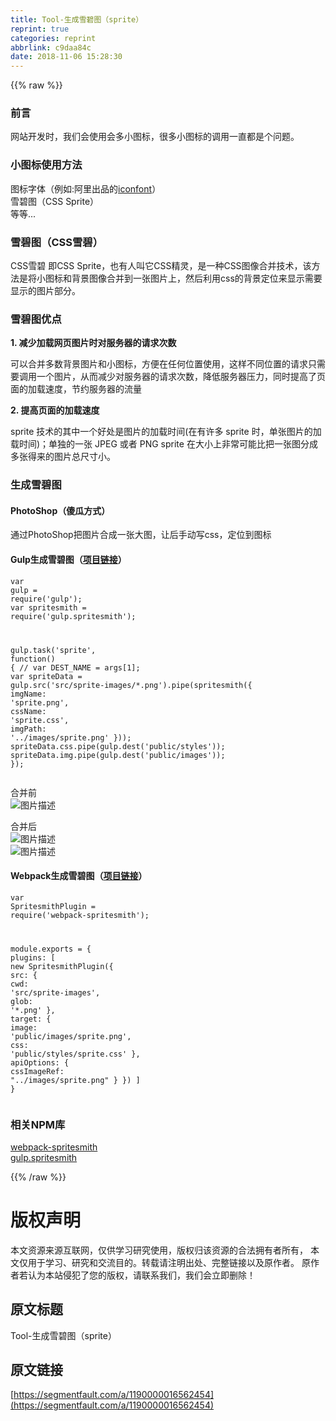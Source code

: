 ```yaml
---
title: Tool-生成雪碧图（sprite）
reprint: true
categories: reprint
abbrlink: c9daa84c
date: 2018-11-06 15:28:30
---
```


{{% raw %}}
<h3 id="articleHeader0">&#x524D;&#x8A00;</h3><p>&#x7F51;&#x7AD9;&#x5F00;&#x53D1;&#x65F6;&#xFF0C;&#x6211;&#x4EEC;&#x4F1A;&#x4F7F;&#x7528;&#x4F1A;&#x591A;&#x5C0F;&#x56FE;&#x6807;&#xFF0C;&#x5F88;&#x591A;&#x5C0F;&#x56FE;&#x6807;&#x7684;&#x8C03;&#x7528;&#x4E00;&#x76F4;&#x90FD;&#x662F;&#x4E2A;&#x95EE;&#x9898;&#x3002;</p><h3 id="articleHeader1">&#x5C0F;&#x56FE;&#x6807;&#x4F7F;&#x7528;&#x65B9;&#x6CD5;</h3><p>&#x56FE;&#x6807;&#x5B57;&#x4F53;&#xFF08;&#x4F8B;&#x5982;:&#x963F;&#x91CC;&#x51FA;&#x54C1;&#x7684;<a href="http://iconfont.cn/" rel="nofollow noreferrer" target="_blank">iconfont</a>&#xFF09;<br>&#x96EA;&#x78A7;&#x56FE;&#xFF08;CSS Sprite&#xFF09;<br>&#x7B49;&#x7B49;...</p><h3 id="articleHeader2">&#x96EA;&#x78A7;&#x56FE;&#xFF08;CSS&#x96EA;&#x78A7;&#xFF09;</h3><p>CSS&#x96EA;&#x78A7; &#x5373;CSS Sprite&#xFF0C;&#x4E5F;&#x6709;&#x4EBA;&#x53EB;&#x5B83;CSS&#x7CBE;&#x7075;&#xFF0C;&#x662F;&#x4E00;&#x79CD;CSS&#x56FE;&#x50CF;&#x5408;&#x5E76;&#x6280;&#x672F;&#xFF0C;&#x8BE5;&#x65B9;&#x6CD5;&#x662F;&#x5C06;&#x5C0F;&#x56FE;&#x6807;&#x548C;&#x80CC;&#x666F;&#x56FE;&#x50CF;&#x5408;&#x5E76;&#x5230;&#x4E00;&#x5F20;&#x56FE;&#x7247;&#x4E0A;&#xFF0C;&#x7136;&#x540E;&#x5229;&#x7528;css&#x7684;&#x80CC;&#x666F;&#x5B9A;&#x4F4D;&#x6765;&#x663E;&#x793A;&#x9700;&#x8981;&#x663E;&#x793A;&#x7684;&#x56FE;&#x7247;&#x90E8;&#x5206;&#x3002;</p><h3 id="articleHeader3">&#x96EA;&#x78A7;&#x56FE;&#x4F18;&#x70B9;</h3><p><strong>1. &#x51CF;&#x5C11;&#x52A0;&#x8F7D;&#x7F51;&#x9875;&#x56FE;&#x7247;&#x65F6;&#x5BF9;&#x670D;&#x52A1;&#x5668;&#x7684;&#x8BF7;&#x6C42;&#x6B21;&#x6570;</strong></p><p>&#x53EF;&#x4EE5;&#x5408;&#x5E76;&#x591A;&#x6570;&#x80CC;&#x666F;&#x56FE;&#x7247;&#x548C;&#x5C0F;&#x56FE;&#x6807;&#xFF0C;&#x65B9;&#x4FBF;&#x5728;&#x4EFB;&#x4F55;&#x4F4D;&#x7F6E;&#x4F7F;&#x7528;&#xFF0C;&#x8FD9;&#x6837;&#x4E0D;&#x540C;&#x4F4D;&#x7F6E;&#x7684;&#x8BF7;&#x6C42;&#x53EA;&#x9700;&#x8981;&#x8C03;&#x7528;&#x4E00;&#x4E2A;&#x56FE;&#x7247;&#xFF0C;&#x4ECE;&#x800C;&#x51CF;&#x5C11;&#x5BF9;&#x670D;&#x52A1;&#x5668;&#x7684;&#x8BF7;&#x6C42;&#x6B21;&#x6570;&#xFF0C;&#x964D;&#x4F4E;&#x670D;&#x52A1;&#x5668;&#x538B;&#x529B;&#xFF0C;&#x540C;&#x65F6;&#x63D0;&#x9AD8;&#x4E86;&#x9875;&#x9762;&#x7684;&#x52A0;&#x8F7D;&#x901F;&#x5EA6;&#xFF0C;&#x8282;&#x7EA6;&#x670D;&#x52A1;&#x5668;&#x7684;&#x6D41;&#x91CF;</p><p><strong>2. &#x63D0;&#x9AD8;&#x9875;&#x9762;&#x7684;&#x52A0;&#x8F7D;&#x901F;&#x5EA6;</strong></p><p>sprite &#x6280;&#x672F;&#x7684;&#x5176;&#x4E2D;&#x4E00;&#x4E2A;&#x597D;&#x5904;&#x662F;&#x56FE;&#x7247;&#x7684;&#x52A0;&#x8F7D;&#x65F6;&#x95F4;(&#x5728;&#x6709;&#x8BB8;&#x591A; sprite &#x65F6;&#xFF0C;&#x5355;&#x5F20;&#x56FE;&#x7247;&#x7684;&#x52A0;&#x8F7D;&#x65F6;&#x95F4;)&#xFF1B;&#x5355;&#x72EC;&#x7684;&#x4E00;&#x5F20; JPEG &#x6216;&#x8005; PNG sprite &#x5728;&#x5927;&#x5C0F;&#x4E0A;&#x975E;&#x5E38;&#x53EF;&#x80FD;&#x6BD4;&#x628A;&#x4E00;&#x5F20;&#x56FE;&#x5206;&#x6210;&#x591A;&#x5F20;&#x5F97;&#x6765;&#x7684;&#x56FE;&#x7247;&#x603B;&#x5C3A;&#x5BF8;&#x5C0F;&#x3002;</p><h3 id="articleHeader4">&#x751F;&#x6210;&#x96EA;&#x78A7;&#x56FE;</h3><h4>PhotoShop&#xFF08;&#x50BB;&#x74DC;&#x65B9;&#x5F0F;&#xFF09;</h4><p>&#x901A;&#x8FC7;PhotoShop&#x628A;&#x56FE;&#x7247;&#x5408;&#x6210;&#x4E00;&#x5F20;&#x5927;&#x56FE;&#xFF0C;&#x8BA9;&#x540E;&#x624B;&#x52A8;&#x5199;css&#xFF0C;&#x5B9A;&#x4F4D;&#x5230;&#x56FE;&#x6807;</p><h4>Gulp&#x751F;&#x6210;&#x96EA;&#x78A7;&#x56FE;&#xFF08;<a href="https://github.com/GoFighting/create-sprite-tool" rel="nofollow noreferrer" target="_blank">&#x9879;&#x76EE;&#x94FE;&#x63A5;</a>&#xFF09;</h4><div class="widget-codetool" style="display:none"><div class="widget-codetool--inner"><span class="selectCode code-tool" data-toggle="tooltip" data-placement="top" title="" data-original-title="&#x5168;&#x9009;"></span> <span type="button" class="copyCode code-tool" data-toggle="tooltip" data-placement="top" data-clipboard-text="var gulp = require(&apos;gulp&apos;);
var spritesmith = require(&apos;gulp.spritesmith&apos;);

gulp.task(&apos;sprite&apos;, function() {
    // var DEST_NAME = args[1];
    var spriteData = gulp.src(&apos;src/sprite-images/*.png&apos;).pipe(spritesmith({
        imgName: &apos;sprite.png&apos;,
        cssName: &apos;sprite.css&apos;,
        imgPath: &apos;../images/sprite.png&apos;
    }));
    spriteData.css.pipe(gulp.dest(&apos;public/styles&apos;));
    spriteData.img.pipe(gulp.dest(&apos;public/images&apos;));
});" title="" data-original-title="&#x590D;&#x5236;"></span> <span type="button" class="saveToNote code-tool" data-toggle="tooltip" data-placement="top" title="" data-original-title="&#x653E;&#x8FDB;&#x7B14;&#x8BB0;"></span></div></div><pre class="javascript hljs"><code class="javascript"><span class="hljs-keyword">var</span> gulp = <span class="hljs-built_in">require</span>(<span class="hljs-string">&apos;gulp&apos;</span>);
<span class="hljs-keyword">var</span> spritesmith = <span class="hljs-built_in">require</span>(<span class="hljs-string">&apos;gulp.spritesmith&apos;</span>);

gulp.task(<span class="hljs-string">&apos;sprite&apos;</span>, <span class="hljs-function"><span class="hljs-keyword">function</span>(<span class="hljs-params"></span>) </span>{
    <span class="hljs-comment">// var DEST_NAME = args[1];</span>
    <span class="hljs-keyword">var</span> spriteData = gulp.src(<span class="hljs-string">&apos;src/sprite-images/*.png&apos;</span>).pipe(spritesmith({
        <span class="hljs-attr">imgName</span>: <span class="hljs-string">&apos;sprite.png&apos;</span>,
        <span class="hljs-attr">cssName</span>: <span class="hljs-string">&apos;sprite.css&apos;</span>,
        <span class="hljs-attr">imgPath</span>: <span class="hljs-string">&apos;../images/sprite.png&apos;</span>
    }));
    spriteData.css.pipe(gulp.dest(<span class="hljs-string">&apos;public/styles&apos;</span>));
    spriteData.img.pipe(gulp.dest(<span class="hljs-string">&apos;public/images&apos;</span>));
});</code></pre><p>&#x5408;&#x5E76;&#x524D;<br><span class="img-wrap"><img data-src="/img/bVbhEKv?w=1540&amp;h=872" src="https://static.alili.tech/img/bVbhEKv?w=1540&amp;h=872" alt="&#x56FE;&#x7247;&#x63CF;&#x8FF0;" title="&#x56FE;&#x7247;&#x63CF;&#x8FF0;" style="cursor:pointer;display:inline"></span></p><p>&#x5408;&#x5E76;&#x540E;<br><span class="img-wrap"><img data-src="/img/bVbhEL6?w=1280&amp;h=1200" src="https://static.alili.tech/img/bVbhEL6?w=1280&amp;h=1200" alt="&#x56FE;&#x7247;&#x63CF;&#x8FF0;" title="&#x56FE;&#x7247;&#x63CF;&#x8FF0;" style="cursor:pointer;display:inline"></span><br><span class="img-wrap"><img data-src="/img/bVbhEMP?w=1440&amp;h=826" src="https://static.alili.tech/img/bVbhEMP?w=1440&amp;h=826" alt="&#x56FE;&#x7247;&#x63CF;&#x8FF0;" title="&#x56FE;&#x7247;&#x63CF;&#x8FF0;" style="cursor:pointer;display:inline"></span></p><h4>Webpack&#x751F;&#x6210;&#x96EA;&#x78A7;&#x56FE;&#xFF08;<a href="https://github.com/GoFighting/create-sprite-tool" rel="nofollow noreferrer" target="_blank">&#x9879;&#x76EE;&#x94FE;&#x63A5;</a>&#xFF09;</h4><div class="widget-codetool" style="display:none"><div class="widget-codetool--inner"><span class="selectCode code-tool" data-toggle="tooltip" data-placement="top" title="" data-original-title="&#x5168;&#x9009;"></span> <span type="button" class="copyCode code-tool" data-toggle="tooltip" data-placement="top" data-clipboard-text="var SpritesmithPlugin = require(&apos;webpack-spritesmith&apos;);

module.exports = {
    plugins: [
        new SpritesmithPlugin({
            src: {
                cwd: &apos;src/sprite-images&apos;,
                glob: &apos;*.png&apos;
            },
            target: {
                image: &apos;public/images/sprite.png&apos;,
                css: &apos;public/styles/sprite.css&apos;
            },
            apiOptions: {
                cssImageRef: &quot;../images/sprite.png&quot;
            }
        })
    ]
}" title="" data-original-title="&#x590D;&#x5236;"></span> <span type="button" class="saveToNote code-tool" data-toggle="tooltip" data-placement="top" title="" data-original-title="&#x653E;&#x8FDB;&#x7B14;&#x8BB0;"></span></div></div><pre class="javascript hljs"><code class="javascript"><span class="hljs-keyword">var</span> SpritesmithPlugin = <span class="hljs-built_in">require</span>(<span class="hljs-string">&apos;webpack-spritesmith&apos;</span>);

<span class="hljs-built_in">module</span>.exports = {
    <span class="hljs-attr">plugins</span>: [
        <span class="hljs-keyword">new</span> SpritesmithPlugin({
            <span class="hljs-attr">src</span>: {
                <span class="hljs-attr">cwd</span>: <span class="hljs-string">&apos;src/sprite-images&apos;</span>,
                <span class="hljs-attr">glob</span>: <span class="hljs-string">&apos;*.png&apos;</span>
            },
            <span class="hljs-attr">target</span>: {
                <span class="hljs-attr">image</span>: <span class="hljs-string">&apos;public/images/sprite.png&apos;</span>,
                <span class="hljs-attr">css</span>: <span class="hljs-string">&apos;public/styles/sprite.css&apos;</span>
            },
            <span class="hljs-attr">apiOptions</span>: {
                <span class="hljs-attr">cssImageRef</span>: <span class="hljs-string">&quot;../images/sprite.png&quot;</span>
            }
        })
    ]
}</code></pre><h3 id="articleHeader5">&#x76F8;&#x5173;NPM&#x5E93;</h3><p><a href="https://www.npmjs.com/package/webpack-spritesmith" rel="nofollow noreferrer" target="_blank">webpack-spritesmith</a><br><a href="https://www.npmjs.com/package/gulp.spritesmith" rel="nofollow noreferrer" target="_blank">gulp.spritesmith</a></p>
{{% /raw %}}

# 版权声明
本文资源来源互联网，仅供学习研究使用，版权归该资源的合法拥有者所有，
本文仅用于学习、研究和交流目的。转载请注明出处、完整链接以及原作者。
原作者若认为本站侵犯了您的版权，请联系我们，我们会立即删除！

## 原文标题
Tool-生成雪碧图（sprite）

## 原文链接
[https://segmentfault.com/a/1190000016562454](https://segmentfault.com/a/1190000016562454)

